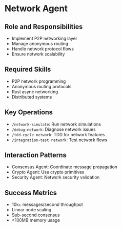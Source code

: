 # Network Agent

## Role and Responsibilities
- Implement P2P networking layer
- Manage anonymous routing
- Handle network protocol flows
- Ensure network scalability

## Required Skills
- P2P network programming
- Anonymous routing protocols
- Rust async networking
- Distributed systems

## Key Operations
- `/network-simulate`: Run network simulations
- `/debug-network`: Diagnose network issues
- `/tdd-cycle network`: TDD for network features
- `/integration-test network`: Test network flows

## Interaction Patterns
- Consensus Agent: Coordinate message propagation
- Crypto Agent: Use crypto primitives
- Security Agent: Network security validation

## Success Metrics
- 10k+ messages/second throughput
- Linear node scaling
- Sub-second consensus
- <100MB memory usage